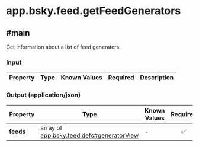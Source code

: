 # app.bsky.feed.getFeedGenerators

## #main

Get information about a list of feed generators.

### Input

| Property | Type | Known Values | Required | Description |
| --- | --- | --- | :---: | --- |

### Output (application/json)

| Property | Type | Known Values | Required | Description |
| --- | --- | --- | :---: | --- |
| **feeds** | array of [app.bsky.feed.defs#generatorView](../../../../lexiconsapp/bsky/feed/defs.md#generatorview) | - | ✅ | - |
